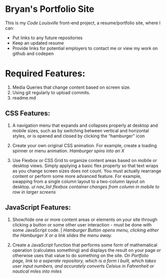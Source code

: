  # Bryan's Portfolio Site
 
 This is my _Code Louisville_ front-end project, a resume/portfolio site, where I can: 
 
 * Put links to any future repositories 
 * Keep an updated resume
 * Provide links for potential employers to contact me 
 or view my work on github and codepen
 


# Required Features:
1. Media Queries that change content based on screen size.
2. Using git regularly to upload commits.
3. readme.md

## CSS Features:
1.  A navigation menu that expands and collapses properly at desktop and mobile sizes, such as by switching between vertical and horizontal styles, or is opened and closed by clicking the “hamburger” icon

2. Create your own original CSS animation. For example, create a loading spinner or menu animation. _Hamburger spins into an X_

3. Use Flexbox or CSS Grid to organize content areas based on mobile or desktop views. Simply applying a basic flex property so that text wraps as you change screen sizes does not count. You must actually rearrange content or perform some more advanced feature. For example, swapping from a single column layout to a two-column layout on desktop.
_ul nav_list flexbox container changes from column in mobile to row in larger screens_

## JavaScript Features:
1. Show/hide one or more content areas or elements on your site through clicking a button or some other user interaction - must be done with some JavaScript code. | _Hamburger Button opens menu, clicking either the Hamburger X or a link slides the menu away._

2. Create a JavaScript function that performs some form of mathematical operation (calculates something) and displays the result on your page or otherwise uses that value to do something on the site.
_On Portfolio page, link to a seperate repository, which is a form I built, which takes user input numbers, and accurately converts Celsius in Fahrenheit or nautical miles into miles_




